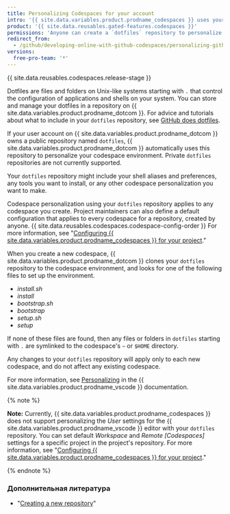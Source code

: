 ```yaml
---
title: Personalizing Codespaces for your account
intro: '{{ site.data.variables.product.prodname_codespaces }} uses your `dotfiles` repository on {{ site.data.variables.product.product_name }} to personalize every new codespace that you create.'
product: '{{ site.data.reusables.gated-features.codespaces }}'
permissions: 'Anyone can create a `dotfiles` repository to personalize {{ site.data.variables.product.prodname_codespaces }} for their user account.'
redirect_from:
  - /github/developing-online-with-github-codespaces/personalizing-github-codespaces-for-your-account
versions:
  free-pro-team: '*'
---
```


{{ site.data.reusables.codespaces.release-stage }}

Dotfiles are files and folders on Unix-like systems starting with `.` that control the configuration of applications and shells on your system. You can store and manage your dotfiles in a repository on {{ site.data.variables.product.prodname_dotcom }}. For advice and tutorials about what to include in your `dotfiles` repository, see [GitHub does dotfiles](https://dotfiles.github.io/).

If your user account on {{ site.data.variables.product.prodname_dotcom }} owns a public repository named `dotfiles`, {{ site.data.variables.product.prodname_dotcom }} automatically uses this repository to personalize your codespace environment. Private `dotfiles` repositories are not currently supported.

Your `dotfiles` repository might include your shell aliases and preferences, any tools you want to install, or any other codespace personalization you want to make.

Codespace personalization using your `dotfiles` repository applies to any codespace you create. Project maintainers can also define a default configuration that applies to every codespace for a repository, created by anyone. {{ site.data.reusables.codespaces.codespace-config-order }} For more information, see "[Configuring {{ site.data.variables.product.prodname_codespaces }} for your project](/github/developing-online-with-codespaces/configuring-codespaces-for-your-project)."

When you create a new codespace, {{ site.data.variables.product.prodname_dotcom }} clones your `dotfiles` repository to the codespace environment, and looks for one of the following files to set up the environment.

* _install.sh_
* _install_
* _bootstrap.sh_
* _bootstrap_
* _setup.sh_
* _setup_

If none of these files are found, then any files or folders in `dotfiles` starting with `.` are symlinked to the codespace's `~` or `$HOME` directory.

Any changes to your `dotfiles` repository will apply only to each new codespace, and do not affect any existing codespace.

For more information, see [Personalizing](https://docs.microsoft.com/en-us/visualstudio/online/reference/personalizing) in the {{ site.data.variables.product.prodname_vscode }} documentation.

{% note %}

**Note:** Currently, {{ site.data.variables.product.prodname_codespaces }} does not support personalizing the _User_ settings for the {{ site.data.variables.product.prodname_vscode }} editor with your `dotfiles` repository. You can set default _Workspace_ and _Remote [Codespaces]_ settings for a specific project in the project's repository. For more information, see "[Configuring {{ site.data.variables.product.prodname_codespaces }} for your project](/github/developing-online-with-codespaces/configuring-codespaces-for-your-project#creating-a-custom-codespace-configuration)."

{% endnote %}


### Дополнительная литература

* "[Creating a new repository](/github/creating-cloning-and-archiving-repositories/creating-a-new-repository)"
